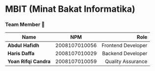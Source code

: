 # MBIT (Minat Bakat Informatika)



### Team Member 🥇
  
  | Name        | NPM           | Role |
| ------------- |:-------------:| -----:|
| <b>Abdul Hafidh</b>       | 2008107010056 | Frontend Developer|
| <b>Haris Daffa</b>  | 2008107010029      |   Backend Developer |
| <b>Yoan Rifqi Candra  </b>      | 2008107010059      |  Quality Assurance |

